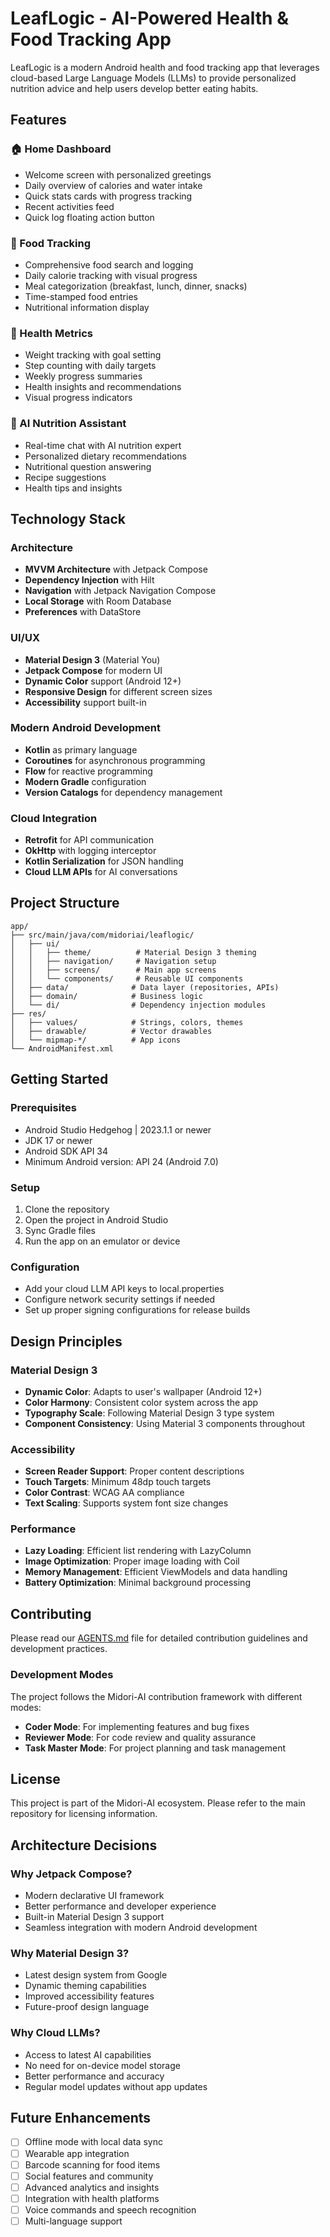 # LeafLogic - AI-Powered Health & Food Tracking App

LeafLogic is a modern Android health and food tracking app that leverages cloud-based Large Language Models (LLMs) to provide personalized nutrition advice and help users develop better eating habits.

## Features

### 🏠 Home Dashboard
- Welcome screen with personalized greetings
- Daily overview of calories and water intake
- Quick stats cards with progress tracking
- Recent activities feed
- Quick log floating action button

### 🥗 Food Tracking
- Comprehensive food search and logging
- Daily calorie tracking with visual progress
- Meal categorization (breakfast, lunch, dinner, snacks)
- Time-stamped food entries
- Nutritional information display

### 💪 Health Metrics
- Weight tracking with goal setting
- Step counting with daily targets
- Weekly progress summaries
- Health insights and recommendations
- Visual progress indicators

### 🤖 AI Nutrition Assistant
- Real-time chat with AI nutrition expert
- Personalized dietary recommendations
- Nutritional question answering
- Recipe suggestions
- Health tips and insights

## Technology Stack

### Architecture
- **MVVM Architecture** with Jetpack Compose
- **Dependency Injection** with Hilt
- **Navigation** with Jetpack Navigation Compose
- **Local Storage** with Room Database
- **Preferences** with DataStore

### UI/UX
- **Material Design 3** (Material You)
- **Jetpack Compose** for modern UI
- **Dynamic Color** support (Android 12+)
- **Responsive Design** for different screen sizes
- **Accessibility** support built-in

### Modern Android Development
- **Kotlin** as primary language
- **Coroutines** for asynchronous programming
- **Flow** for reactive programming
- **Modern Gradle** configuration
- **Version Catalogs** for dependency management

### Cloud Integration
- **Retrofit** for API communication
- **OkHttp** with logging interceptor
- **Kotlin Serialization** for JSON handling
- **Cloud LLM APIs** for AI conversations

## Project Structure

```
app/
├── src/main/java/com/midoriai/leaflogic/
│   ├── ui/
│   │   ├── theme/          # Material Design 3 theming
│   │   ├── navigation/     # Navigation setup
│   │   ├── screens/        # Main app screens
│   │   └── components/     # Reusable UI components
│   ├── data/              # Data layer (repositories, APIs)
│   ├── domain/            # Business logic
│   └── di/                # Dependency injection modules
├── res/
│   ├── values/            # Strings, colors, themes
│   ├── drawable/          # Vector drawables
│   └── mipmap-*/          # App icons
└── AndroidManifest.xml
```

## Getting Started

### Prerequisites
- Android Studio Hedgehog | 2023.1.1 or newer
- JDK 17 or newer
- Android SDK API 34
- Minimum Android version: API 24 (Android 7.0)

### Setup
1. Clone the repository
2. Open the project in Android Studio
3. Sync Gradle files
4. Run the app on an emulator or device

### Configuration
- Add your cloud LLM API keys to local.properties
- Configure network security settings if needed
- Set up proper signing configurations for release builds

## Design Principles

### Material Design 3
- **Dynamic Color**: Adapts to user's wallpaper (Android 12+)
- **Color Harmony**: Consistent color system across the app
- **Typography Scale**: Following Material Design 3 type system
- **Component Consistency**: Using Material 3 components throughout

### Accessibility
- **Screen Reader Support**: Proper content descriptions
- **Touch Targets**: Minimum 48dp touch targets
- **Color Contrast**: WCAG AA compliance
- **Text Scaling**: Supports system font size changes

### Performance
- **Lazy Loading**: Efficient list rendering with LazyColumn
- **Image Optimization**: Proper image loading with Coil
- **Memory Management**: Efficient ViewModels and data handling
- **Battery Optimization**: Minimal background processing

## Contributing

Please read our [AGENTS.md](AGENTS.md) file for detailed contribution guidelines and development practices.

### Development Modes
The project follows the Midori-AI contribution framework with different modes:
- **Coder Mode**: For implementing features and bug fixes
- **Reviewer Mode**: For code review and quality assurance
- **Task Master Mode**: For project planning and task management

## License

This project is part of the Midori-AI ecosystem. Please refer to the main repository for licensing information.

## Architecture Decisions

### Why Jetpack Compose?
- Modern declarative UI framework
- Better performance and developer experience
- Built-in Material Design 3 support
- Seamless integration with modern Android development

### Why Material Design 3?
- Latest design system from Google
- Dynamic theming capabilities
- Improved accessibility features
- Future-proof design language

### Why Cloud LLMs?
- Access to latest AI capabilities
- No need for on-device model storage
- Better performance and accuracy
- Regular model updates without app updates

## Future Enhancements

- [ ] Offline mode with local data sync
- [ ] Wearable app integration
- [ ] Barcode scanning for food items
- [ ] Social features and community
- [ ] Advanced analytics and insights
- [ ] Integration with health platforms
- [ ] Voice commands and speech recognition
- [ ] Multi-language support
